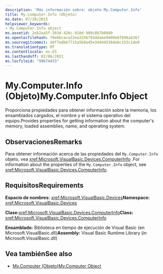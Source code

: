 ```yaml
---
description: 'Más información sobre: objeto My.Computer.Info'
title: My.Computer.Info (Objeto)
ms.date: 07/20/2015
helpviewer_keywords:
- My.Computer.Info object
ms.assetid: 2eb2aa5f-303d-426c-918d-989c8b7b08d0
ms.openlocfilehash: f9e6bcaca22ea3256793ddaee9409e6f696a4267
ms.sourcegitcommit: ddf7edb67715a5b9a45e3dd44536dabc153c1de0
ms.translationtype: MT
ms.contentlocale: es-ES
ms.lasthandoff: 02/06/2021
ms.locfileid: "99674433"
---
```

# <a name="mycomputerinfo-object"></a><span data-ttu-id="156ba-103">My.Computer.Info (Objeto)</span><span class="sxs-lookup"><span data-stu-id="156ba-103">My.Computer.Info Object</span></span>

<span data-ttu-id="156ba-104">Proporciona propiedades para obtener información sobre la memoria, los ensamblados cargados, el nombre y el sistema operativo del equipo.</span><span class="sxs-lookup"><span data-stu-id="156ba-104">Provides properties for getting information about the computer's memory, loaded assemblies, name, and operating system.</span></span>  
  
## <a name="remarks"></a><span data-ttu-id="156ba-105">Observaciones</span><span class="sxs-lookup"><span data-stu-id="156ba-105">Remarks</span></span>  

 <span data-ttu-id="156ba-106">Para obtener información acerca de las propiedades del `My.Computer.Info` objeto, vea <xref:Microsoft.VisualBasic.Devices.ComputerInfo> .</span><span class="sxs-lookup"><span data-stu-id="156ba-106">For information about the properties of the `My.Computer.Info` object, see <xref:Microsoft.VisualBasic.Devices.ComputerInfo>.</span></span>  
  
## <a name="requirements"></a><span data-ttu-id="156ba-107">Requisitos</span><span class="sxs-lookup"><span data-stu-id="156ba-107">Requirements</span></span>  

 <span data-ttu-id="156ba-108">**Espacio de nombres:** <xref:Microsoft.VisualBasic.Devices></span><span class="sxs-lookup"><span data-stu-id="156ba-108">**Namespace:** <xref:Microsoft.VisualBasic.Devices></span></span>  
  
 <span data-ttu-id="156ba-109">**Clase:**<xref:Microsoft.VisualBasic.Devices.ComputerInfo></span><span class="sxs-lookup"><span data-stu-id="156ba-109">**Class:** <xref:Microsoft.VisualBasic.Devices.ComputerInfo></span></span>  
  
 <span data-ttu-id="156ba-110">**Ensamblado:** Biblioteca en tiempo de ejecución de Visual Basic (en Microsoft.VisualBasic.dll)</span><span class="sxs-lookup"><span data-stu-id="156ba-110">**Assembly:** Visual Basic Runtime Library (in Microsoft.VisualBasic.dll)</span></span>  
  
## <a name="see-also"></a><span data-ttu-id="156ba-111">Vea también</span><span class="sxs-lookup"><span data-stu-id="156ba-111">See also</span></span>

- [<span data-ttu-id="156ba-112">My.Computer (Objeto)</span><span class="sxs-lookup"><span data-stu-id="156ba-112">My.Computer Object</span></span>](my-computer-object.md)
